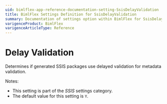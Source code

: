 ```yaml
---
uid: bimlflex-app-reference-documentation-setting-SsisDelayValidation
title: BimlFlex Settings Definition for SsisDelayValidation
summary: Documentation of settings option within BimlFlex for SsisDelayValidation
varigenceProduct: BimlFlex
varigenceArticleType: Reference
---
```


# Delay Validation

Determines if generated SSIS packages use delayed validation for metadata validation.

Notes:

* This setting is part of the *SSIS* settings category.
* The default value for this setting is `Y`.
